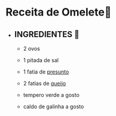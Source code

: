 # Receita de Omelete:egg:



- ## INGREDIENTES :chicken:

  - 2 ovos

  - 1 pitada de sal

  - 1 fatia de [presunto](https://blog.tudogostoso.com.br/noticias/presunto-e-apresuntado/)

  - 2 fatias de [queijo](https://blog.tudogostoso.com.br/cardapios/receitas-de-queijo-e-presunto/)

  - tempero verde a gosto

  - caldo de galinha a gosto

    